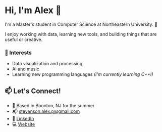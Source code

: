 # Hi, I'm Alex 👋

I'm a Master's student in Computer Science at Northeastern University. 🐺

I enjoy working with data, learning new tools, and building things that are useful or creative.

### 🌱 Interests
- Data visualization and processing  
- AI and music  
- Learning new programming languages  *(I'm currently learning C++!)*

## 📫 Let's Connect!
- 📍 Based in Boonton, NJ for the summer
- 📬 stevenson.alex.p@gmail.com
- 🔗 [LinkedIn](https://linkedin.com/in/alexandriapstevenson)
- 💻 [Website](https://alexstvn.github.io/alexandriastevenson/)
